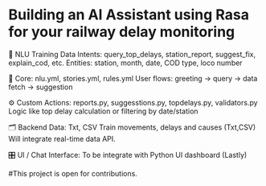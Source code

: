 # Building an AI Assistant using Rasa for your railway delay monitoring
📁 NLU Training Data
Intents: query_top_delays, station_report, suggest_fix, explain_cod, etc.
Entities: station, month, date, COD type, loco number

🧠 Core: nlu.yml, stories.yml, rules.yml
User flows: greeting → query → data fetch → suggestion

⚙️ Custom Actions: reports.py, suggesstions.py, topdelays.py, validators.py
Logic like top delay calculation or filtering by date/station

🗂 Backend Data: Txt, CSV
Train movements, delays and causes (Txt,CSV)
Will integrate real-time data API.

🎛 UI / Chat Interface:
To be integrate with Python UI dashboard (Lastly)

#This project is open for contributions.
